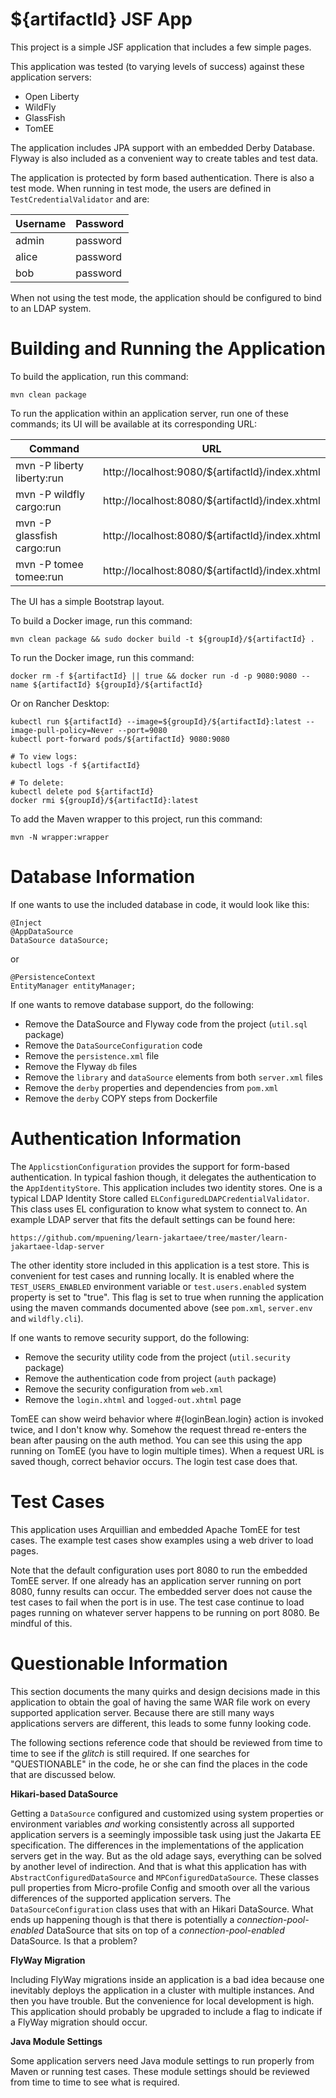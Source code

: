 ${artifactId} JSF App
=====================

This project is a simple JSF application that includes a few simple pages.

This application was tested (to varying levels of success) against these application servers:

* Open Liberty
* WildFly
* GlassFish
* TomEE

The application includes JPA support with an embedded Derby Database. Flyway is also included as a
convenient way to create tables and test data.

The application is protected by form based authentication. There is also a test mode.
When running in test mode, the users are defined in `TestCredentialValidator` and are:

| Username | Password |
| -------- | -------- |
| admin    | password |
| alice    | password |
| bob      | password |

When not using the test mode, the application should be configured to bind to an LDAP system.

Building and Running the Application
====================================

To build the application, run this command:

```
mvn clean package
```

To run the application within an application server, run one of these commands; its UI will
be available at its corresponding URL:


| Command | URL |
| --------------------------- | ----------------------------------------------- |
| mvn -P liberty liberty:run  | http://localhost:9080/${artifactId}/index.xhtml |
| mvn -P wildfly cargo:run    | http://localhost:8080/${artifactId}/index.xhtml |
| mvn -P glassfish cargo:run  | http://localhost:8080/${artifactId}/index.xhtml |
| mvn -P tomee tomee:run      | http://localhost:8080/${artifactId}/index.xhtml |

The UI has a simple Bootstrap layout.

To build a Docker image, run this command:

```
mvn clean package && sudo docker build -t ${groupId}/${artifactId} .
```

To run the Docker image, run this command:

```
docker rm -f ${artifactId} || true && docker run -d -p 9080:9080 --name ${artifactId} ${groupId}/${artifactId}
```

Or on Rancher Desktop:

```
kubectl run ${artifactId} --image=${groupId}/${artifactId}:latest --image-pull-policy=Never --port=9080
kubectl port-forward pods/${artifactId} 9080:9080

# To view logs:
kubectl logs -f ${artifactId}

# To delete:
kubectl delete pod ${artifactId}
docker rmi ${groupId}/${artifactId}:latest
```

To add the Maven wrapper to this project, run this command:

```
mvn -N wrapper:wrapper
```

Database Information
====================
If one wants to use the included database in code, it would look like this:

```
@Inject
@AppDataSource
DataSource dataSource;
```

or

```
@PersistenceContext
EntityManager entityManager;
```

If one wants to remove database support, do the following:

* Remove the DataSource and Flyway code from the project (`util.sql` package)
* Remove the `DataSourceConfiguration` code
* Remove the `persistence.xml` file
* Remove the Flyway `db` files
* Remove the `library` and `dataSource` elements from both `server.xml` files
* Remove the `derby` properties and dependencies from `pom.xml`
* Remove the `derby` COPY steps from Dockerfile


Authentication Information
==========================

The `ApplicstionConfiguration` provides the support for form-based authentication. In typical fashion though,
it delegates the authentication to the `AppIdentityStore`. This application includes two identity stores.
One is a typical LDAP Identity Store called `ELConfiguredLDAPCredentialValidator`. This class uses EL configuration
to know what system to connect to. An example LDAP server that fits the default settings can be found here:

```
https://github.com/mpuening/learn-jakartaee/tree/master/learn-jakartaee-ldap-server
```

The other identity store included in this application is a test store. This is convenient for test cases and
running locally. It is enabled where the `TEST_USERS_ENABLED` environment variable or `test.users.enabled`
system property is set to "true". This flag is set to true when running the application using the maven
commands documented above (see `pom.xml`, `server.env` and `wildfly.cli`).

If one wants to remove security support, do the following:

* Remove the security utility code from the project (`util.security` package)
* Remove the authentication code from project (`auth` package)
* Remove the security configuration from `web.xml`
* Remove the `login.xhtml` and `logged-out.xhtml` page

TomEE can show weird behavior where #{loginBean.login} action is invoked twice, and I don't know why.
Somehow the request thread re-enters the bean after pausing on the auth method. You can see this
using the app running on TomEE (you have to login multiple times). When a request URL is saved though,
correct behavior occurs. The login test case does that.

Test Cases
==========

This application uses Arquillian and embedded Apache TomEE for test cases. The example test cases
show examples using a web driver to load pages.

Note that the default configuration uses port 8080 to run the embedded TomEE server. If one already
has an application server running on port 8080, funny results can occur. The embedded server does not
cause the test cases to fail when the port is in use. The test case continue to load pages running
on whatever server happens to be running on port 8080. Be mindful of this.

Questionable Information
========================

This section documents the many quirks and design decisions made in this application to obtain the
goal of having the same WAR file work on every supported application server. Because there are still many
ways applications servers are different, this leads to some funny looking code.

The following sections reference code that should be reviewed from time to time to see if the *glitch* is
still required. If one searches for "QUESTIONABLE" in the code, he or she can find the places in the
code that are discussed below.

**Hikari-based DataSource**

Getting a `DataSource` configured and customized using system properties or environment variables *and* working
consistently across all supported application servers is a seemingly impossible task using just the Jakarta EE
specification. The differences in the implementations of the application servers get in the way. But as the old
adage says, everything can be solved by another level of indirection. And that is what this application has with
`AbstractConfiguredDataSource` and `MPConfiguredDataSource`. These classes pull properties from
Micro-profile Config and smooth over all the various differences of the supported application servers. The
`DataSourceConfiguration` class uses that with an Hikari DataSource. What ends up happening though is that
there is potentially a *connection-pool-enabled* DataSource that sits on top of a *connection-pool-enabled* DataSource.
Is that a problem?

**FlyWay Migration**

Including FlyWay migrations inside an application is a bad idea because one inevitably deploys the application
in a cluster with multiple instances. And then you have trouble. But the convenience for local development
is high. This application should probably be upgraded to include a flag to indicate if a FlyWay migration
should occur.

**Java Module Settings**

Some application servers need Java module settings to run properly from Maven or running test cases. These
module settings should be reviewed from time to time to see what is required.
